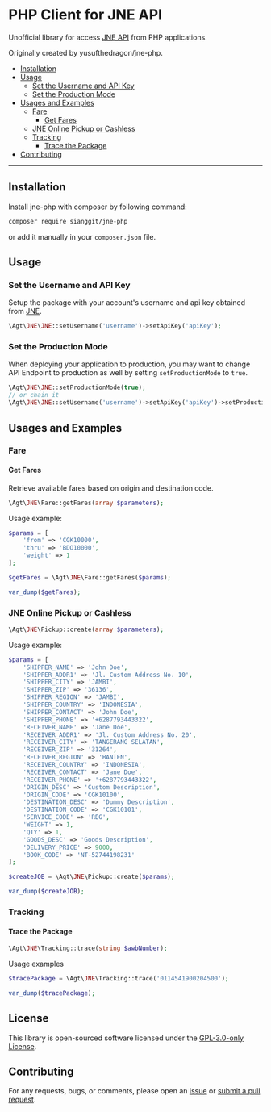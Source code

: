 # PHP Client for JNE API

Unofficial library for access [JNE API](https://apidash.jne.co.id/) from PHP applications.

Originally created by yusufthedragon/jne-php.

- [Installation](#installation)
- [Usage](#usage)
  - [Set the Username and API Key](#set-the-username-and-api-key)
  - [Set the Production Mode](#set-the-production-mode)
- [Usages and Examples](#usages-and-examples)
  - [Fare](#fare)
    - [Get Fares](#get-fares)
  - [JNE Online Pickup or Cashless](#jne-online-pickup-or-cashless)
  - [Tracking](#tracking)
    - [Trace the Package](#trace-the-package)
- [Contributing](#contributing)

---

## Installation

Install jne-php with composer by following command:

```bash
composer require sianggit/jne-php
```

or add it manually in your `composer.json` file.

## Usage

### Set the Username and API Key

Setup the package with your account's username and api key obtained from [JNE](https://apidash.jne.co.id).

```php
\Agt\JNE\JNE::setUsername('username')->setApiKey('apiKey');
```

### Set the Production Mode

When deploying your application to production, you may want to change API Endpoint to production as well by setting `setProductionMode` to `true`.

```php
\Agt\JNE\JNE::setProductionMode(true);
// or chain it
\Agt\JNE\JNE::setUsername('username')->setApiKey('apiKey')->setProductionMode(true);
```

## Usages and Examples

### Fare

#### Get Fares

Retrieve available fares based on origin and destination code.

```php
\Agt\JNE\Fare::getFares(array $parameters);
```

Usage example:

```php
$params = [
    'from' => 'CGK10000',
    'thru' => 'BDO10000',
    'weight' => 1
];

$getFares = \Agt\JNE\Fare::getFares($params);

var_dump($getFares);
```

### JNE Online Pickup or Cashless

```php
\Agt\JNE\Pickup::create(array $parameters);
```

Usage example:

```php
$params = [
    'SHIPPER_NAME' => 'John Doe',
    'SHIPPER_ADDR1' => 'Jl. Custom Address No. 10',
    'SHIPPER_CITY' => 'JAMBI',
    'SHIPPER_ZIP' => '36136',
    'SHIPPER_REGION' => 'JAMBI',
    'SHIPPER_COUNTRY' => 'INDONESIA',
    'SHIPPER_CONTACT' => 'John Doe',
    'SHIPPER_PHONE' => '+6287793443322',
    'RECEIVER_NAME' => 'Jane Doe',
    'RECEIVER_ADDR1' => 'Jl. Custom Address No. 20',
    'RECEIVER_CITY' => 'TANGERANG SELATAN',
    'RECEIVER_ZIP' => '31264',
    'RECEIVER_REGION' => 'BANTEN',
    'RECEIVER_COUNTRY' => 'INDONESIA',
    'RECEIVER_CONTACT' => 'Jane Doe',
    'RECEIVER_PHONE' => '+6287793443322',
    'ORIGIN_DESC' => 'Custom Description',
    'ORIGIN_CODE' => 'CGK10100',
    'DESTINATION_DESC' => 'Dummy Description',
    'DESTINATION_CODE' => 'CGK10101',
    'SERVICE_CODE' => 'REG',
    'WEIGHT' => 1,
    'QTY' => 1,
    'GOODS_DESC' => 'Goods Description',
    'DELIVERY_PRICE' => 9000,
    'BOOK_CODE' => 'NT-52744198231'
];

$createJOB = \Agt\JNE\Pickup::create($params);

var_dump($createJOB);
```

### Tracking

#### Trace the Package

```php
\Agt\JNE\Tracking::trace(string $awbNumber);
```

Usage examples

```php
$tracePackage = \Agt\JNE\Tracking::trace('0114541900204500');

var_dump($tracePackage);
```

## License
This library is open-sourced software licensed under the [GPL-3.0-only License](https://opensource.org/licenses/gpl-3.0.html).

## Contributing

For any requests, bugs, or comments, please open an [issue](https://github.com/sianggit/jne-php/issues) or [submit a pull request](https://github.com/sianggit/jne-php/pulls).
